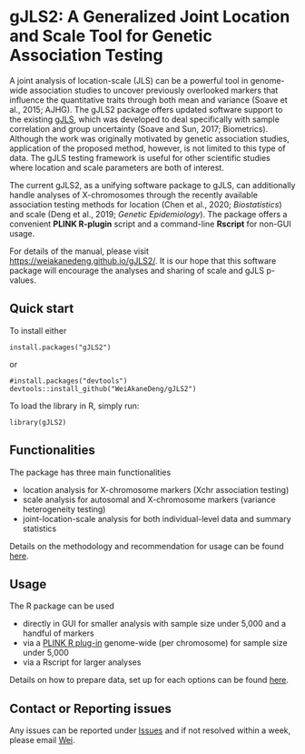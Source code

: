 
# gJLS2: A Generalized Joint Location and Scale Tool for Genetic Association Testing

A joint analysis of location-scale (JLS) can be a powerful tool in genome-wide association studies to uncover previously overlooked markers that influence the quantitative traits through both mean and variance (Soave et al., 2015; AJHG). The gJLS2 package offers updated software support to the existing [gJLS](https://github.com/dsoave/gJLS/), which was developed to deal specifically with sample correlation and group uncertainty (Soave and Sun, 2017; Biometrics). Although the work was originally motivated by genetic association studies, application of the proposed method, however, is not limited to this type of data. The gJLS testing framework is useful for other scientific studies where location and scale parameters are both of interest. 

The current gJLS2, as a unifying software package to gJLS, can additionally handle analyses of X-chromosomes through the recently available association testing methods for location (Chen et al., 2020; *Biostatistics*) and scale (Deng et al., 2019; *Genetic Epidemiology*). The package offers a convenient **PLINK R-plugin** script and a command-line **Rscript** for non-GUI usage. 

For details of the manual, please visit <https://weiakanedeng.github.io/gJLS2/>. It is our hope that this software package will encourage the analyses and sharing of scale and gJLS p-values.


## Quick start

To install either

```{r setup1}
install.packages("gJLS2")
```

or

```{r setup2}
#install.packages("devtools")
devtools::install_github("WeiAkaneDeng/gJLS2")
```


To load the library in R, simply run:

```{r setup}
library(gJLS2)
```

## Functionalities

The package has three main functionalities 

- location analysis for X-chromosome markers (Xchr association testing)
- scale analysis for autosomal and X-chromosome markers (variance heterogeneity testing)
- joint-location-scale analysis for both individual-level data and summary statistics

Details on the methodology and recommendation for usage can be found [here](https://weiakanedeng.github.io/gJLS2/).


## Usage

The R package can be used 

- directly in GUI for smaller analysis with sample size under 5,000 and a handful of markers
- via a [PLINK R plug-in](https://www.cog-genomics.org/plink/1.9/rserve) genome-wide (per chromosome) for sample size under 5,000
- via a Rscript for larger analyses

Details on how to prepare data, set up for each options can be found [here](https://weiakanedeng.github.io/gJLS2/). 


## Contact or Reporting issues

Any issues can be reported under [Issues](https://github.com/WeiAkaneDeng/gJLS2/issues) and if not resolved within a week, please email [Wei](dengwq@mcmaster.ca).





